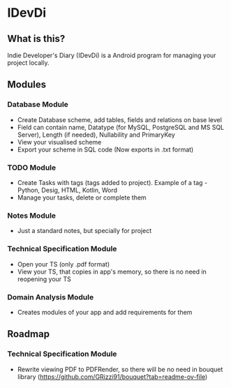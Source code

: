 # IDevDi
## What is this?
Indie Developer's Diary (IDevDi) is a Android program for managing your project locally.

## Modules
### Database Module
- Create Database scheme, add tables, fields and relations on base level
- Field can contain name, Datatype (for MySQL, PostgreSQL and MS SQL Server), Length (if needed), Nullability and PrimaryKey
- View your visualised scheme
- Export your scheme in SQL code (Now exports in .txt format)

### TODO Module
- Create Tasks with tags (tags added to project). Example of a tag - Python, Desig, HTML, Kotlin, Word
- Manage your tasks, delete or complete them

### Notes Module
- Just a standard notes, but specially for project

### Technical Specification Module
- Open your TS (only .pdf format)
- View your TS, that copies in app's memory, so there is no need in reopening your TS

### Domain Analysis Module
- Creates modules of your app and add requirements for them

## Roadmap
### Technical Specification Module
- Rewrite viewing PDF to PDFRender, so there will be no need in bouquet library (https://github.com/GRizzi91/bouquet?tab=readme-ov-file)
  
